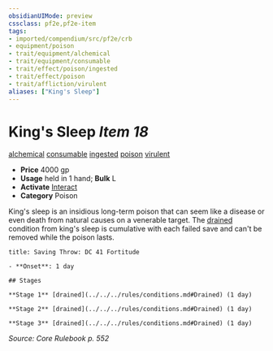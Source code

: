 ```yaml
---
obsidianUIMode: preview
cssclass: pf2e,pf2e-item
tags:
- imported/compendium/src/pf2e/crb
- equipment/poison
- trait/equipment/alchemical
- trait/equipment/consumable
- trait/effect/poison/ingested
- trait/effect/poison
- trait/affliction/virulent
aliases: ["King's Sleep"]
---
```

# King's Sleep *Item 18*  
[alchemical](alchemical.md)  [consumable](consumable.md)  [ingested](ingested.md)  [poison](rules/traits/poison.md)  [virulent](virulent.md)  

- **Price** 4000 gp
- **Usage** held in 1 hand; **Bulk** L
- **Activate** [Interact](interact.md)
- **Category** Poison

King's sleep is an insidious long-term poison that can seem like a disease or even death from natural causes on a venerable target. The [drained](conditions.md#Drained) condition from king's sleep is cumulative with each failed save and can't be removed while the poison lasts.

```ad-inline-affliction
title: Saving Throw: DC 41 Fortitude

- **Onset**: 1 day

## Stages

**Stage 1** [drained](../../../rules/conditions.md#Drained) (1 day)

**Stage 2** [drained](../../../rules/conditions.md#Drained) (1 day)

**Stage 3** [drained](../../../rules/conditions.md#Drained) (1 day)
```

*Source: Core Rulebook p. 552*
